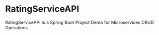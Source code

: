 # RatingServiceAPI
RatingServiceAPI is a Spring Boot Project Demo for Microservices CRUD Operations
